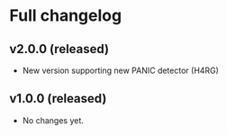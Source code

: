 Full changelog
==============


v2.0.0 (released)
-----------------
- New version supporting new PANIC detector (H4RG)

v1.0.0 (released)
-----------------

* No changes yet.
